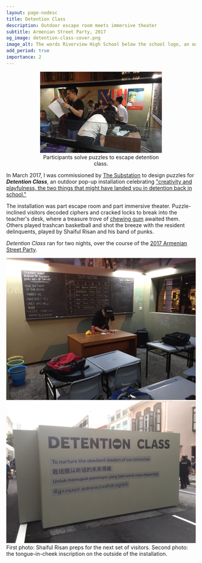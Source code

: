 ```yaml
---
layout: page-nodesc
title: Detention Class
description: Outdoor escape room meets immersive theater
subtitle: Armenian Street Party, 2017
og_image: detention-class-cover.png
image_alt: The words Riverview High School below the school logo, an owl over a red and blue striped crest. Next line. The word Name, in english and chinese, then a blank space. Next line. The word Section, in english and chinese, then a blank space. Next line. The word Teacher, in english and chinese, then a blank space.
add_period: true
importance: 2
---
```


<div style="width: 80%; margin-left: auto; margin-right: auto;">
<figure>
        <img class="img-fluid rounded z-depth-1" src="/assets/img/detention-class-3.jpg" alt="People inside classroom set up outdoors. Some are solving puzzles. Actors playing juvenile delinquents sit on the teacher's table. Graffiti is all over the walls."/>
<figcaption><center>Participants solve puzzles to escape detention class.</center></figcaption>
</figure>
</div>

In March 2017, I was commissioned by [The Substation](https://www.substation.org/) to design puzzles for ***Detention Class***, an outdoor pop-up installation celebrating ["creativity and playfulness, the two things that might have landed you in detention back in school."](https://ph.news.yahoo.com/step-back-into-the-past-at-armenian-street-party-051903812.html)

The installation was part escape room and part immersive theater. Puzzle-inclined visitors decoded ciphers and cracked locks to break into the teacher's desk, where a treasure trove of [chewing gum](https://en.wikipedia.org/wiki/Chewing_gum_sales_ban_in_Singapore) awaited them. Others played trashcan basketball and shot the breeze with the resident delinquents, played by Shaiful Risan and his band of punks.

*Detention Class* ran for two nights, over the course of the [2017 Armenian Street Party](http://scene.sg/lifestyle/armenian-street-party-2017-5-reasons-to-check-it-out/).

<div class="row">
    <div class="col-sm mt-3 mt-md-0">
        <img class="img-fluid rounded z-depth-1" src="/assets/img/detention-class-2.jpg" alt="Photograph of a man standing behind the teacher's desk in an outdoor classroom and writing on a paper. The blackboard behind him has many things written on it: a list of banned books, a student duty roster, and the date."/>
    </div>
    <div class="col-sm mt-3 mt-md-0">
        <img class="img-fluid rounded z-depth-1" src="/assets/img/detention-class-1.jpg" alt="Photograph of a wall placed on road with the heading, Detention Class. Next four lines are in four different languages: english, chinese, malay, and tamil. The first line in english reads, to nurture the obedient leaders of our tomorrow."/>
    </div>
</div>
<div class="caption">
    First photo: Shaiful Risan preps for the next set of visitors. Second photo: the tongue-in-cheek inscription on the outside of the installation.
</div>